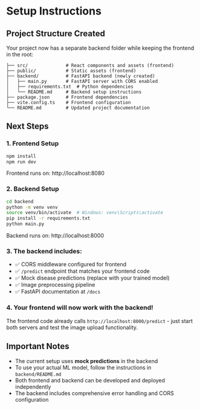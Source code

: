 # Setup Instructions

## Project Structure Created

Your project now has a separate backend folder while keeping the frontend in the root:

```
├── src/              # React components and assets (frontend)
├── public/           # Static assets (frontend)  
├── backend/          # FastAPI backend (newly created)
│   ├── main.py       # FastAPI server with CORS enabled
│   ├── requirements.txt  # Python dependencies
│   └── README.md     # Backend setup instructions
├── package.json      # Frontend dependencies
├── vite.config.ts    # Frontend configuration
└── README.md         # Updated project documentation
```

## Next Steps

### 1. Frontend Setup
```bash
npm install
npm run dev
```
Frontend runs on: http://localhost:8080

### 2. Backend Setup
```bash
cd backend
python -m venv venv
source venv/bin/activate  # Windows: venv\Scripts\activate
pip install -r requirements.txt
python main.py
```
Backend runs on: http://localhost:8000

### 3. The backend includes:
- ✅ CORS middleware configured for frontend
- ✅ `/predict` endpoint that matches your frontend code
- ✅ Mock disease predictions (replace with your trained model)
- ✅ Image preprocessing pipeline
- ✅ FastAPI documentation at `/docs`

### 4. Your frontend will now work with the backend!
The frontend code already calls `http://localhost:8000/predict` - just start both servers and test the image upload functionality.

## Important Notes

- The current setup uses **mock predictions** in the backend
- To use your actual ML model, follow the instructions in `backend/README.md`
- Both frontend and backend can be developed and deployed independently
- The backend includes comprehensive error handling and CORS configuration
